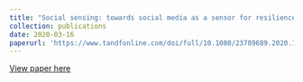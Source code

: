 ```yaml
---
title: "Social sensing: towards social media as a sensor for resilience in power systems and other critical infrastructures"
collection: publications
date: 2020-03-16
paperurl: 'https://www.tandfonline.com/doi/full/10.1080/23789689.2020.1719728'
---
```


[View paper here](https://www.tandfonline.com/doi/full/10.1080/23789689.2020.1719728)

